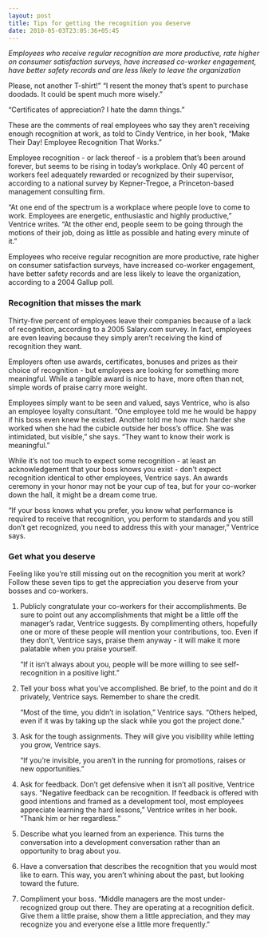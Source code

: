 ```yaml
---
layout: post
title: Tips for getting the recognition you deserve
date: 2010-05-03T23:05:36+05:45
---
```


*Employees who receive regular recognition are more productive, rate higher on consumer satisfaction surveys, have increased co-worker engagement, have better safety records and are less likely to leave the organization*

Please, not another T-shirt!” “I resent the money that’s spent to purchase doodads. It could be spent much more wisely.”

“Certificates of appreciation? I hate the damn things.”

These are the comments of real employees who say they aren’t receiving enough recognition at work, as told to Cindy Ventrice, in her book, “Make Their Day! Employee Recognition That Works.”

Employee recognition - or lack thereof - is a problem that’s been around forever, but seems to be rising in today’s workplace. Only 40 percent of workers feel adequately rewarded or recognized by their supervisor, according to a national survey by Kepner-Tregoe, a Princeton-based management consulting firm.

“At one end of the spectrum is a workplace where people love to come to work. Employees are energetic, enthusiastic and highly productive,” Ventrice writes. “At the other end, people seem to be going through the motions of their job, doing as little as possible and hating every minute of it.”

Employees who receive regular recognition are more productive, rate higher on consumer satisfaction surveys, have increased co-worker engagement, have better safety records and are less likely to leave the organization, according to a 2004 Gallup poll.

### Recognition that misses the mark
Thirty-five percent of employees leave their companies because of a lack of recognition, according to a 2005 Salary.com survey. In fact, employees are even leaving because they simply aren’t receiving the kind of recognition they want.

Employers often use awards, certificates, bonuses and prizes as their choice of recognition - but employees are looking for something more meaningful. While a tangible award is nice to have, more often than not, simple words of praise carry more weight.

Employees simply want to be seen and valued, says Ventrice, who is also an employee loyalty consultant. “One employee told me he would be happy if his boss even knew he existed. Another told me how much harder she worked when she had the cubicle outside her boss’s office. She was intimidated, but visible,” she says. “They want to know their work is meaningful.”

While it’s not too much to expect some recognition - at least an acknowledgement that your boss knows you exist - don't expect recognition identical to other employees, Ventrice says. An awards ceremony in your honor may not be your cup of tea, but for your co-worker down the hall, it might be a dream come true.

“If your boss knows what you prefer, you know what performance is required to receive that recognition, you perform to standards and you still don’t get recognized, you need to address this with your manager,” Ventrice says.

### Get what you deserve
Feeling like you’re still missing out on the recognition you merit at work? Follow these seven tips to get the appreciation you deserve from your bosses and co-workers.

<ol>
<li><p>Publicly congratulate your co-workers for their accomplishments. Be sure to point out any accomplishments that might be a little off the manager’s radar, Ventrice suggests. By complimenting others, hopefully one or more of these people will mention your contributions, too. Even if they don’t, Ventrice says, praise them anyway - it will make it more palatable when you praise yourself.</p>

<p>“If it isn’t always about you, people will be more willing to see self-recognition in a positive light.”</p></li>

<li><p>Tell your boss what you’ve accomplished. Be brief, to the point and do it privately, Ventrice says. Remember to share the credit.</p>

<p>“Most of the time, you didn’t in isolation,” Ventrice says. “Others helped, even if it was by taking up the slack while you got the project done.”</p></li>

<li><p>Ask for the tough assignments. They will give you visibility while letting you grow, Ventrice says.</p>

<p>“If you’re invisible, you aren’t in the running for promotions, raises or new opportunities.”</p></li>

<li><p>Ask for feedback. Don’t get defensive when it isn’t all positive, Ventrice says. “Negative feedback can be recognition. If feedback is offered with good intentions and framed as a development tool, most employees appreciate learning the hard lessons,” Ventrice writes in her book. “Thank him or her regardless.”</p></li>

<li><p>Describe what you learned from an experience. This turns the conversation into a development conversation rather than an opportunity to brag about you.</p></li>

<li><p>Have a conversation that describes the recognition that you would most like to earn. This way, you aren’t whining about the past, but looking toward the future.</p></li>

<li><p>Compliment your boss. “Middle managers are the most under-recognized group out there. They are operating at a recognition deficit. Give them a little praise, show them a little appreciation, and they may recognize you and everyone else a little more frequently.”</p></li>
</ol>
